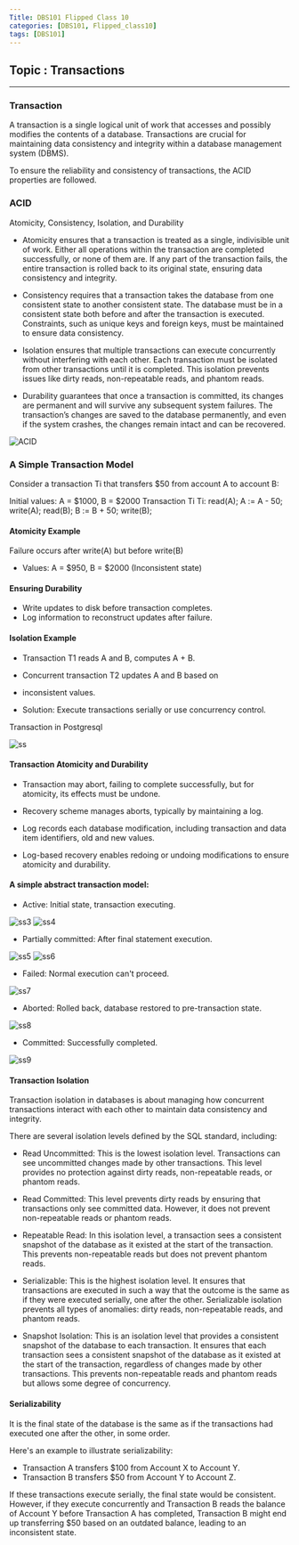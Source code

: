 ```yaml
---
Title: DBS101 Flipped Class 10
categories: [DBS101, Flipped_class10]
tags: [DBS101]
---
```


## Topic :  Transactions
---

### Transaction 

A transaction is a single logical unit of work that accesses and possibly modifies the contents of a database. Transactions are crucial for maintaining data consistency and integrity within a database management system (DBMS).

 To ensure the reliability and consistency of transactions, the ACID properties are followed. 

 ### ACID 

 Atomicity, Consistency, Isolation, and Durability

- Atomicity ensures that a transaction is treated as a single, indivisible unit of work. Either all operations within the transaction are completed successfully, or none of them are. If any part of the transaction fails, the entire transaction is rolled back to its original state, ensuring data consistency and integrity.

- Consistency requires that a transaction takes the database from one consistent state to another consistent state. The database must be in a consistent state both before and after the transaction is executed. Constraints, such as unique keys and foreign keys, must be maintained to ensure data consistency.

- Isolation ensures that multiple transactions can execute concurrently without interfering with each other. Each transaction must be isolated from other transactions until it is completed. This isolation prevents issues like dirty reads, non-repeatable reads, and phantom reads.

- Durability guarantees that once a transaction is committed, its changes are permanent and will survive any subsequent system failures. The transaction’s changes are saved to the database permanently, and even if the system crashes, the changes remain intact and can be recovered.

![ACID](/assets/img/ACID.jpeg)

### A Simple Transaction Model

Consider a transaction Ti that transfers $50 from account A
to account B:

Initial values: A = $1000, B = $2000
Transaction Ti
Ti: read(A);
A := A - 50;
write(A); read(B);
B := B + 50;
write(B);

#### Atomicity Example

Failure occurs after write(A) but before write(B)

- Values: A = $950, B = $2000 (Inconsistent state)

#### Ensuring Durability

- Write updates to disk before transaction completes.
- Log information to reconstruct updates after failure.

#### Isolation Example

- Transaction T1 reads A and B, computes A + B.
- Concurrent transaction T2 updates A and B based on
- inconsistent values.

- Solution: Execute transactions serially or use
concurrency control.

Transaction in Postgresql

![ss](/assets/img/Screenshot%20from%202024-05-20%2013-54-24.png)

#### Transaction Atomicity and Durability

- Transaction may abort, failing to complete
successfully, but for atomicity, its effects must be
undone.

- Recovery scheme manages aborts, typically by
maintaining a log.

- Log records each database modification, including
transaction and data item identifiers, old and new
values.

- Log-based recovery enables redoing or undoing
modifications to ensure atomicity and durability.

#### A simple abstract transaction model:

- Active: Initial state, transaction executing.

![ss3](/assets/img/Screenshot%20from%202024-05-20%2014-09-11.png)
![ss4](/assets/img/Screenshot%20from%202024-05-20%2014-09-44.png)

- Partially committed: After final statement execution.

![ss5](/assets/img/Screenshot%20from%202024-05-20%2014-11-13.png)
![ss6](/assets/img/Screenshot%20from%202024-05-20%2014-11-26.png)

- Failed: Normal execution can't proceed.

![ss7](/assets/img/Screenshot%20from%202024-05-20%2014-12-53.png)

- Aborted: Rolled back, database restored to
pre-transaction state.

![ss8](/assets/img/Screenshot%20from%202024-05-20%2014-13-18.png)

- Committed: Successfully completed.

![ss9](/assets/img/Screenshot%20from%202024-05-20%2014-13-18.png)

#### Transaction Isolation 

Transaction isolation in databases is about managing how concurrent transactions interact with each other to maintain data consistency and integrity. 

There are several isolation levels defined by the SQL standard, including:

- Read Uncommitted: This is the lowest isolation level. Transactions can see uncommitted changes made by other transactions. This level provides no protection against dirty reads, non-repeatable reads, or phantom reads.

- Read Committed: This level prevents dirty reads by ensuring that transactions only see committed data. However, it does not prevent non-repeatable reads or phantom reads.

- Repeatable Read: In this isolation level, a transaction sees a consistent snapshot of the database as it existed at the start of the transaction. This prevents non-repeatable reads but does not prevent phantom reads.

- Serializable: This is the highest isolation level. It ensures that transactions are executed in such a way that the outcome is the same as if they were executed serially, one after the other. Serializable isolation prevents all types of anomalies: dirty reads, non-repeatable reads, and phantom reads.

- Snapshot Isolation: This is an isolation level that provides a consistent snapshot of the database to each transaction. It ensures that each transaction sees a consistent snapshot of the database as it existed at the start of the transaction, regardless of changes made by other transactions. This prevents non-repeatable reads and phantom reads but allows some degree of concurrency.

#### Serializability

It is the final state of the database is the same as if the transactions had executed one after the other, in some order.

Here's an example to illustrate serializability:

- Transaction A transfers $100 from Account X to Account Y.
- Transaction B transfers $50 from Account Y to Account Z.

If these transactions execute serially, the final state would be consistent. However, if they execute concurrently and Transaction B reads the balance of Account Y before Transaction A has completed, Transaction B might end up transferring $50 based on an outdated balance, leading to an inconsistent state.
